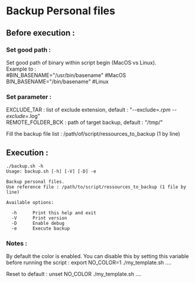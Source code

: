 # Backup Personal files



## Before execution :
### Set good path :  
Set good path of binary within script begin (MacOS vs Linux).  
Example to :  
#BIN_BASENAME="/usr/bin/basename" #MacOS
BIN_BASENAME="/bin/basename" #Linux

### Set parameter :
EXCLUDE_TAR : list of exclude extension, default : "--exclude=*.rpm --exclude=*.log"    
REMOTE_FOLDER_BCK : path of target backup, default : "/tmp/"

Fill the backup file list : /path/of/script/ressources_to_backup (1 by line)  


## Execution :

```
./backup.sh -h
Usage: backup.sh [-h] [-V] [-D] -e

Backup personal files.
Use reference file : /path/to/script/ressources_to_backup (1 file by line)

Available options:

  -h      Print this help and exit
  -V      Print version
  -D      Enable debug
  -e      Execute backup
```





### Notes :
By default the color is enabled.
You can disable this by setting this variable before running the script :
export NO_COLOR=1
./my_template.sh ....

Reset to default : unset NO_COLOR
./my_template.sh ....



